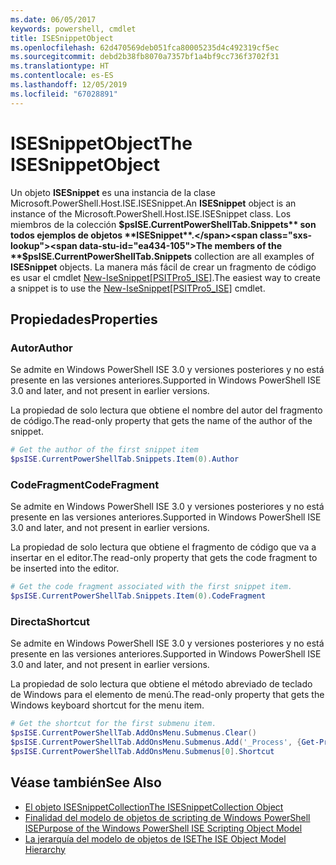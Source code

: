 ```yaml
---
ms.date: 06/05/2017
keywords: powershell, cmdlet
title: ISESnippetObject
ms.openlocfilehash: 62d470569deb051fca80005235d4c492319cf5ec
ms.sourcegitcommit: debd2b38fb8070a7357bf1a4bf9cc736f3702f31
ms.translationtype: HT
ms.contentlocale: es-ES
ms.lasthandoff: 12/05/2019
ms.locfileid: "67028891"
---
```

# <a name="the-isesnippetobject"></a><span data-ttu-id="ea434-103">ISESnippetObject</span><span class="sxs-lookup"><span data-stu-id="ea434-103">The ISESnippetObject</span></span>

<span data-ttu-id="ea434-104">Un objeto **ISESnippet** es una instancia de la clase Microsoft.PowerShell.Host.ISE.ISESnippet.</span><span class="sxs-lookup"><span data-stu-id="ea434-104">An **ISESnippet** object is an instance of the Microsoft.PowerShell.Host.ISE.ISESnippet class.</span></span> <span data-ttu-id="ea434-105">Los miembros de la colección **$psISE.CurrentPowerShellTab.Snippets** son todos ejemplos de objetos **ISESnippet**.</span><span class="sxs-lookup"><span data-stu-id="ea434-105">The members of the **$psISE.CurrentPowerShellTab.Snippets** collection are all examples of **ISESnippet** objects.</span></span> <span data-ttu-id="ea434-106">La manera más fácil de crear un fragmento de código es usar el cmdlet [New-IseSnippet&#91;PSITPro5_ISE&#93;](https://technet.microsoft.com/library/0a6339a3-2683-4a8e-8929-90ad9a95c3e0).</span><span class="sxs-lookup"><span data-stu-id="ea434-106">The easiest way to create a snippet is to use the [New-IseSnippet&#91;PSITPro5_ISE&#93;](https://technet.microsoft.com/library/0a6339a3-2683-4a8e-8929-90ad9a95c3e0) cmdlet.</span></span>

## <a name="properties"></a><span data-ttu-id="ea434-107">Propiedades</span><span class="sxs-lookup"><span data-stu-id="ea434-107">Properties</span></span>

### <a name="author"></a><span data-ttu-id="ea434-108">Autor</span><span class="sxs-lookup"><span data-stu-id="ea434-108">Author</span></span>

<span data-ttu-id="ea434-109">Se admite en Windows PowerShell ISE 3.0 y versiones posteriores y no está presente en las versiones anteriores.</span><span class="sxs-lookup"><span data-stu-id="ea434-109">Supported in Windows PowerShell ISE 3.0 and later, and not present in earlier versions.</span></span>

<span data-ttu-id="ea434-110">La propiedad de solo lectura que obtiene el nombre del autor del fragmento de código.</span><span class="sxs-lookup"><span data-stu-id="ea434-110">The read-only property that gets the name of the author of the snippet.</span></span>

```powershell
# Get the author of the first snippet item
$psISE.CurrentPowerShellTab.Snippets.Item(0).Author
```

### <a name="codefragment"></a><span data-ttu-id="ea434-111">CodeFragment</span><span class="sxs-lookup"><span data-stu-id="ea434-111">CodeFragment</span></span>

<span data-ttu-id="ea434-112">Se admite en Windows PowerShell ISE 3.0 y versiones posteriores y no está presente en las versiones anteriores.</span><span class="sxs-lookup"><span data-stu-id="ea434-112">Supported in Windows PowerShell ISE 3.0 and later, and not present in earlier versions.</span></span>

<span data-ttu-id="ea434-113">La propiedad de solo lectura que obtiene el fragmento de código que va a insertar en el editor.</span><span class="sxs-lookup"><span data-stu-id="ea434-113">The read-only property that gets the code fragment to be inserted into the editor.</span></span>

```powershell
# Get the code fragment associated with the first snippet item.
$psISE.CurrentPowerShellTab.Snippets.Item(0).CodeFragment
```

### <a name="shortcut"></a><span data-ttu-id="ea434-114">Directa</span><span class="sxs-lookup"><span data-stu-id="ea434-114">Shortcut</span></span>

<span data-ttu-id="ea434-115">Se admite en Windows PowerShell ISE 3.0 y versiones posteriores y no está presente en las versiones anteriores.</span><span class="sxs-lookup"><span data-stu-id="ea434-115">Supported in Windows PowerShell ISE 3.0 and later, and not present in earlier versions.</span></span>

<span data-ttu-id="ea434-116">La propiedad de solo lectura que obtiene el método abreviado de teclado de Windows para el elemento de menú.</span><span class="sxs-lookup"><span data-stu-id="ea434-116">The read-only property that gets the Windows keyboard shortcut for the menu item.</span></span>

```powershell
# Get the shortcut for the first submenu item.
$psISE.CurrentPowerShellTab.AddOnsMenu.Submenus.Clear()
$psISE.CurrentPowerShellTab.AddOnsMenu.Submenus.Add('_Process', {Get-Process}, 'Alt+P')
$psISE.CurrentPowerShellTab.AddOnsMenu.Submenus[0].Shortcut
```

## <a name="see-also"></a><span data-ttu-id="ea434-117">Véase también</span><span class="sxs-lookup"><span data-stu-id="ea434-117">See Also</span></span>

- [<span data-ttu-id="ea434-118">El objeto ISESnippetCollection</span><span class="sxs-lookup"><span data-stu-id="ea434-118">The ISESnippetCollection Object</span></span>](The-ISESnippetCollection-Object.md)
- [<span data-ttu-id="ea434-119">Finalidad del modelo de objetos de scripting de Windows PowerShell ISE</span><span class="sxs-lookup"><span data-stu-id="ea434-119">Purpose of the Windows PowerShell ISE Scripting Object Model</span></span>](purpose-of-the-windows-powershell-ise-scripting-object-model.md)
- [<span data-ttu-id="ea434-120">La jerarquía del modelo de objetos de ISE</span><span class="sxs-lookup"><span data-stu-id="ea434-120">The ISE Object Model Hierarchy</span></span>](The-ISE-Object-Model-Hierarchy.md)

